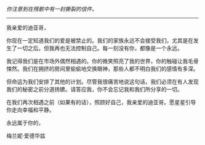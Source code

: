 _你注意到在残骸中有一封撕裂的信件。_

---

我亲爱的迪亚哥，

你现在一定知道我们的爱是被禁止的。我们的家族永远不会接受我们，尤其是在发生了一切之后。但我再也无法控制自己。每一刻没有你，都像是一个永远。

我记得我们是在市场外偶然相遇的。你的微笑照亮了我的世界，你的触碰让我毛骨悚然。我们在拥挤的房间里偷偷地交换眼神，那些人都不明白我们的感情有多深。

但命运为我们安排了其他的计划。尽管我很痛苦地说这句话，我们必须在有人发现我们的秘密之前分道扬镳。请答应我，你不会忘记我和我们所分享的一切。

在我们再次相遇之前（如果有的话），照顾好自己，我亲爱的迪亚哥。愿星星引导你走向幸福和平静。

永远属于你的，

梅兰妮·爱德华兹
